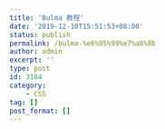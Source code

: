 ```yaml
---
title: 'Bulma 教程'
date: '2019-12-10T15:51:53+08:00'
status: publish
permalink: /bulma-%e6%95%99%e7%a8%8b
author: admin
excerpt: ''
type: post
id: 3184
category:
    - CSS
tag: []
post_format: []
---
```

<!DOCTYPE html PUBLIC "-//W3C//DTD HTML 4.0 Transitional//EN" "http://www.w3.org/TR/REC-html40/loose.dtd">
<?xml encoding="UTF-8">
